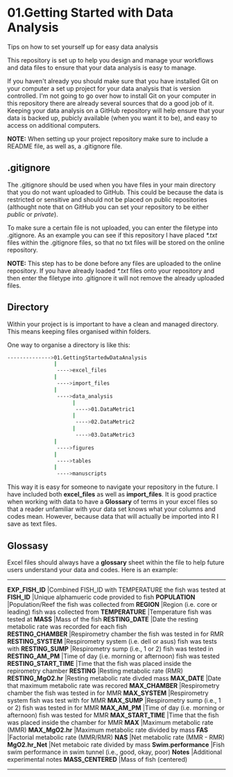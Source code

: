 # 01.Getting Started with Data Analysis
Tips on how to set yourself up for easy data analysis

This repository is set up to help you design and manage your workflows and 
data files to ensure that your data analysis is easy to manage. 

If you haven't already you should make sure that you have installed Git on your 
computer a set up project for your data analysis that is version controlled. 
I'm not going to go over how to install Git on your computer in this repository 
there are already several sources that do a good job of it. Keeping your data 
analysis on a GitHub repository will help ensure that your data is backed up, 
pubicly available (when you want it to be), and easy to access on additional 
computers. 

**NOTE:** When setting up your project repository make sure to include a README 
file, as well as, a .gitignore file. 

## .gitignore 

The .gitignore should be used when you have files in your main directory that 
you do not want uploaded to GitHub. This could be because the data is restricted 
or sensitive and should not be placed on public repositories (althought note 
that on GitHub you can set your repository to be either _public_ or _private_). 

To make sure a certain file is not uploaded, you can enter the filetype into 
.gitignore. As an example you can see if this repository I have placed _*.txt_ 
files within the .gitignore files, so that no txt files will be stored on the 
online repository. 

**NOTE:** This step has to be done before any files are uploaded to the online 
repository. If you have already loaded _*.txt_ files onto your repository and 
then enter the filetype into .gitignore it will not remove the already uploaded 
files. 

## Directory 

Within your project is is important to have a clean and managed directory. This 
means keeping files organised within folders. 

One way to organise a directory is like this: 

```bash
-------------->01.GettingStartedwDataAnalysis 
               |
                ---->excel_files 
               |
                ---->import_files 
               |
                ---->data_analysis 
                     |
                      ---->01.DataMetric1 
                     |
                      ---->02.DataMetric2 
                     | 
                      ---->03.DataMetric3 
               | 
                ---->figures 
               |
                ---->tables 
               |
                ---->manuscripts 
```

This way it is easy for someone to navigate your repository in the future. I 
have included both **excel_files** as well as **import_files**. It is good 
practice when working with data to have a **Glossary** of terms in your excel 
files so that a reader unfamiliar with your data set knows what your columns 
and codes mean. However, because data that will actually be imported into R I 
save as text files. 

## Glossasy 

Excel files should always have a **glossary** sheet within the file to help 
future users understand your data and codes. Here is an example: 

<style>
td, th {
   border: none!important;
}
</style>
---------------------- ------------------------------------------------------------------
**EXP_FISH_ID**        |Combined FISH_ID with TEMPERATURE the fish was tested at
**FISH_ID**            |Unique alphamueric code provided to fish
**POPULATION**         |Population/Reef the fish was collected from 
**REGION**             |Region (i.e. core or leading) fish was collected from 
**TEMPERATURE**        |Temperature fish was tested at 
**MASS**               |Mass of the fish 
**RESTING_DATE**       |Date the resting metabolic rate was recorded for each fish     
**RESTING_CHAMBER**    |Respirometry chamber the fish was tested in for RMR
**RESTING_SYSTEM**     |Respirometry system (i.e. dell or asus) fish was tests with 
**RESTING_SUMP**       |Respirometry sump (i.e., 1 or 2) fish was tested in
**RESTING_AM_PM**      |Time of day (i.e. morning or afternoon) fish was tested 
**RESTING_START_TIME** |Time that the fish was placed inside the repirometry chamber 
**RESTING**            |Resting metabolic rate (RMR)  
**RESTING_MgO2.hr**    |Resting metabolic rate divded mass 
**MAX_DATE**           |Date that maximum metabolic rate was recored 
**MAX_CHAMBER**        |Respirometry chamber the fish was tested in for MMR
**MAX_SYSTEM**         |Respirometry system fish was test with for MMR 
**MAX_SUMP**           |Respirometry sump (i.e., 1 or 2) fish was tested in for MMR 
**MAX_AM_PM**          |Time of day (i.e. morning or afternoon) fish was tested for MMR 
**MAX_START_TIME**     |Time that the fish was placed inside the chamber for MMR 
**MAX**                |Maximum metabolic rate (MMR) 
**MAX_MgO2.hr**        |Maximum metabolic rate divided by mass 
**FAS**                |Factorial metabolic rate (MMR/RMR) 
**NAS**                |Net metabolic rate (MMR - RMR) 
**MgO2.hr_Net**        |Net metaboic rate divided by mass 
**Swim.performance**   |Fish swim performance in swim tunnel (i.e., good, okay, poor) 
**Notes**              |Additional experimental notes
**MASS_CENTERED**      |Mass of fish (centered)
---------------------- -----------------------------------------------------------------

